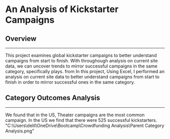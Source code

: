 # An Analysis of Kickstarter Campaigns

## Overview 
---
This project examines global kickstarter campaigns to better understand campaigns from start to finish. With throughough analysis on current site data, we can uncover trends to mirror successful campaigns in the same category, specifically plays. from In this project, Using Excel, I performed an analysis on current site data to better understand campaigns from start to finish in order to mirror successful ones in the same category.

## Category Outcomes Analysis 
---
We found that in the US, Theater campaigns are the most common campaign. In the US we find that there were 525 successful kickstarters.
"C:\Users\delil\OneDrive\Bootcamp\Crowdfunding Analysis\Parent Category Analysis.png"
